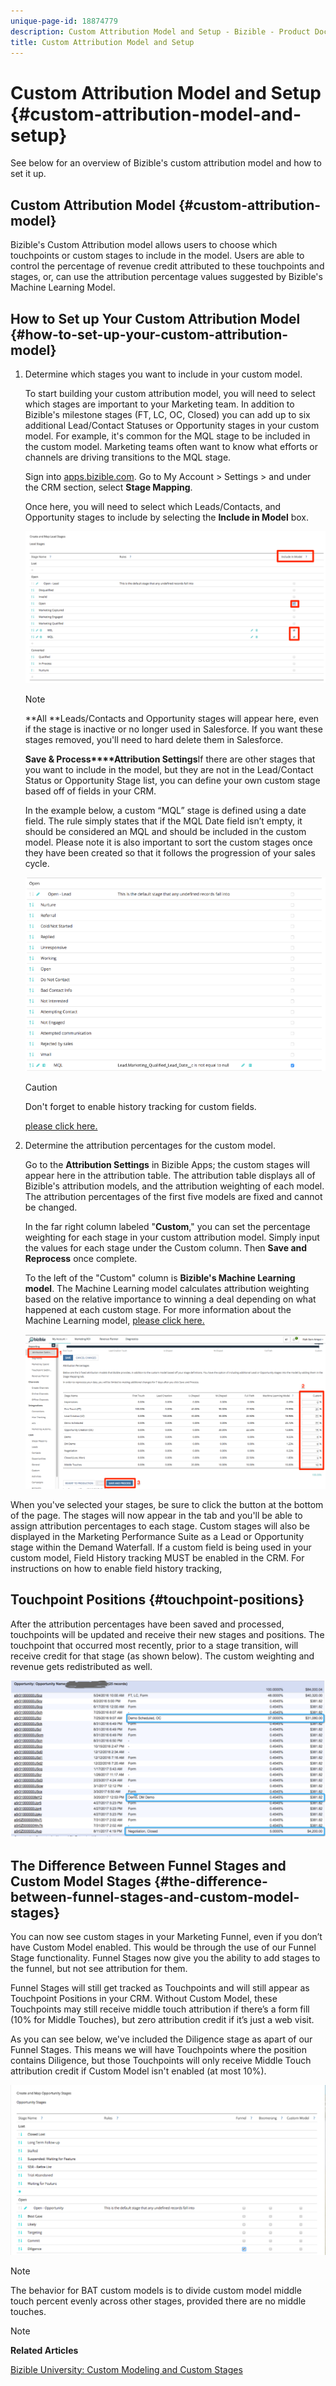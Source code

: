 ```yaml
---
unique-page-id: 18874779
description: Custom Attribution Model and Setup - Bizible - Product Documentation
title: Custom Attribution Model and Setup
---
```


# Custom Attribution Model and Setup {#custom-attribution-model-and-setup}

See below for an overview of Bizible's custom attribution model and how to set it up.

## Custom Attribution Model {#custom-attribution-model}

Bizible's Custom Attribution model allows users to choose which touchpoints or custom stages to include in the model. Users are able to control the percentage of revenue credit attributed to these touchpoints and stages, or, can use the attribution percentage values suggested by Bizible's Machine Learning Model.

## How to Set up Your Custom Attribution Model {#how-to-set-up-your-custom-attribution-model}

1. Determine which stages you want to include in your custom model.

   To start building your custom attribution model, you will need to select which stages are important to your Marketing team. In addition to Bizible's milestone stages (FT, LC, OC, Closed) you can add up to six additional Lead/Contact Statuses or Opportunity stages in your custom model. For example, it's common for the MQL stage to be included in the custom model. Marketing teams often want to know what efforts or channels are driving transitions to the MQL stage.

   Sign into [apps.bizible.com](http://apps.bizible.com). Go to My Account > Settings > and under the CRM section, select&nbsp;**Stage Mapping**.&nbsp;

   Once here, you will need to select which Leads/Contacts, and Opportunity stages to include by selecting the **Include in Model**&nbsp;box.

   ![](assets/1-1.png)

   >[!NOTE]
   >
   >**All **Leads/Contacts and Opportunity stages will appear here, even if the stage is inactive or no longer used in Salesforce. If you want these stages removed, you'll need to hard delete them in Salesforce.

   **Save & Process****Attribution Settings**If there are other stages that you want to include in the model, but they are not in the Lead/Contact Status or Opportunity Stage list, you can define your own custom stage based off of fields in your CRM.

   In the example below, a custom “MQL” stage is defined using a date field. The rule simply states that if the MQL Date field isn’t empty, it should be considered an MQL and should be included in the custom model. Please note it is also important to sort the custom stages once they have been created so that it follows the progression of your sales cycle.

   ![](assets/2-1.png)

   >[!CAUTION]
   >
   >Don't forget to enable history tracking for custom fields.

   [please click here.](http://docs.marketo.com/x/mQEgAQ)

1. Determine the attribution percentages for the custom model.

   Go to the **Attribution Settings** in Bizible Apps; the custom stages will appear here in the attribution table. The attribution table displays all of Bizible's attribution models, and the attribution weighting of each model. The attribution percentages of the first five models are fixed and cannot be changed.

   In the far right column labeled "**Custom**," you can set the percentage weighting for each stage in your custom attribution model. Simply input the values for each stage under the Custom column. Then **Save and Reprocess** once complete.

   To the left of the "Custom" column is **Bizible's Machine Learning model**. The Machine Learning model calculates attribution weighting based on the relative importance to winning a deal depending on what happened at each custom stage. For more information about the Machine Learning model, [please click here.](http://docs.marketo.com/x/lwEgAQ)

   ![](assets/3.png)

When you've selected your stages, be sure to click the  button at the bottom of the page. The stages will now appear in the  tab and you'll be able to assign attribution percentages to each stage. Custom stages will also be displayed in the Marketing Performance Suite as a Lead or Opportunity stage within the Demand Waterfall.      If a custom field is being used in your custom model, Field History tracking MUST be enabled in the CRM. For instructions on how to enable field history tracking, 

## Touchpoint Positions {#touchpoint-positions}

After the attribution percentages have been saved and processed, touchpoints will be updated and receive their new stages and positions. The touchpoint that occurred most recently, prior to a stage transition, will receive credit for that stage (as shown below). The custom weighting and revenue gets redistributed as well.

![](assets/4.png)

## The Difference Between Funnel Stages and Custom Model Stages {#the-difference-between-funnel-stages-and-custom-model-stages}

You can now see custom stages in your Marketing Funnel, even if you don’t have Custom Model enabled. This would be through the use of our Funnel Stage functionality. Funnel Stages now give you the ability to add stages to the funnel, but not see attribution for them.

Funnel Stages will still get tracked as Touchpoints and will still appear as Touchpoint Positions in your CRM. Without Custom Model, these Touchpoints may still receive middle touch attribution if there’s a form fill (10% for Middle Touches), but zero attribution credit if it’s just a web visit.

As you can see below, we've included the Diligence stage as apart of our Funnel Stages. This means we will have Touchpoints where the position contains Diligence, but those Touchpoints will only receive Middle Touch attribution credit if Custom Model isn't enabled (at most 10%).

![](assets/5.png)

>[!NOTE]
>
>The behavior for BAT custom models is to divide custom model middle touch percent evenly across other stages, provided there are no middle touches.

>[!NOTE]
>
>**Related Articles**
>
>[Bizible University: Custom Modeling and Custom Stages](https://universityonline.marketo.com/courses/additional-features-1/#/page/5c64c6ebac158965be68467c)

